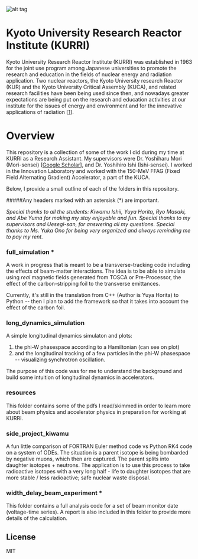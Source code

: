 ![alt tag](https://www.rri.kyoto-u.ac.jp/wp-content/themes/rri/image/etoptitle.jpg)

# Kyoto University Research Reactor Institute (KURRI)
Kyoto University Research Reactor Institute (KURRI) was established in 1963 for the joint use program among Japanese universities to promote the research and education in the fields of nuclear energy and radiation application. Two nuclear reactors, the Kyoto University research Reactor (KUR) and the Kyoto University Critical Assembly (KUCA), and related research facilities have been being used since then, and nowadays greater expectations are being put on the research and education activities at our institute for the issues of energy and environment and for the innovative applications of radiation [[1]].

# Overview
This repository is a collection of some of the work I did during my time at KURRI as a Research Assistant. My supervisors were Dr. Yoshiharu Mori (Mori-sensei) [[Google Scholar]], and Dr. Yoshihiro Ishi (Ishi-sensei). I worked in the Innovation Laboratory and worked with the 150-MeV FFAG (Fixed Field Alternating Gradient) Accelerator, a part of the KUCA.  

Below, I provide a small outline of each of the folders in this repository. 

#####Any headers marked with an astersisk (*) are important.

_Special thanks to all the students: Kiwamu Ishii, Yuya Horita, Ryo Masaki, and Abe Yuma for making my stay enjoyable and fun._
_Special thanks to my supervisors and Uesegi-san, for answering all my questions._
_Special thanks to Ms. Yuka Ono for being very organized and always reminding me to pay my rent._

### full_simulation *
A work in progress that is meant to be a transverse-tracking code including the effects of beam-matter interactions. The idea is to be able to simulate using _real_ magnetic fields generated from TOSCA or Pre-Processor, the effect of the carbon-stripping foil to the transverse emittances. 

Currently, it's still in the translation from C++ (Author is Yuya Horita) to Python -- then I plan to add the framework so that it takes into account the effect of the carbon foil.

### long_dynamics_simulation
A simple longitudinal dynamics simulaton and
plots:

1. the phi-W phasespace according to a Hamiltonian (can see on plot)
2. and the longitudinal tracking of a few particles in the phi-W phasespace -- visualizing synchrotron oscillation.

The purpose of this code was for me to understand the background and build some intuition of longitudinal dynamics in accelerators.

### resources
This folder contains some of the pdfs I read/skimmed in order to learn more about beam physics and accelerator physics in preparation for working at KURRI.

### side_project_kiwamu
A fun little comparison of FORTRAN Euler method
code vs Python RK4 code on a system of ODEs. The situation is a parent
isotope is being bombarded by negative muons, which then are captured. The parent splits into daughter
isotopes + neutrons. The application is to use this process to take radioactive
isotopes with a very long half - life to daughter isotopes that are more
stable / less radioactive; safe nuclear waste disposal.

### width_delay_beam_experiment *
This folder contains a full analysis code for a set of beam monitor date (voltage-time series). A report is also included in this folder to provide more details of the calculation.

License
----

MIT


[1]: <http://www.rri.kyoto-u.ac.jp/en/outline/preface>
[Google Scholar]: <https://scholar.google.com/citations?user=emRPCooAAAAJ&hl=en>

